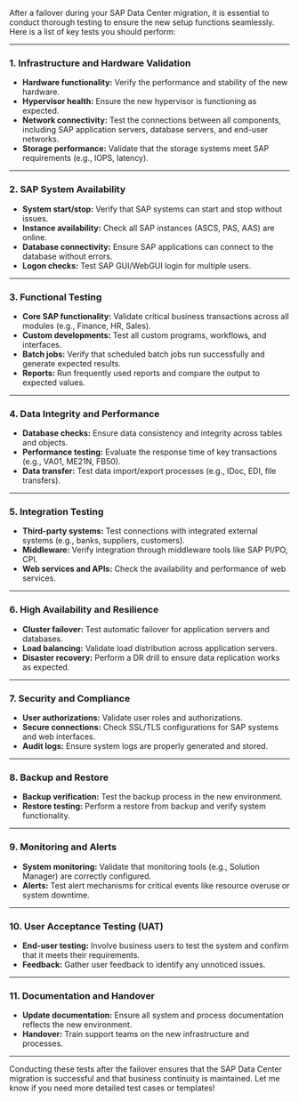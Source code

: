 After a failover during your SAP Data Center migration, it is essential to conduct thorough testing to ensure the new setup functions seamlessly. Here is a list of key tests you should perform:

---

### **1. Infrastructure and Hardware Validation**
- **Hardware functionality:** Verify the performance and stability of the new hardware.
- **Hypervisor health:** Ensure the new hypervisor is functioning as expected.
- **Network connectivity:** Test the connections between all components, including SAP application servers, database servers, and end-user networks.
- **Storage performance:** Validate that the storage systems meet SAP requirements (e.g., IOPS, latency).

---

### **2. SAP System Availability**
- **System start/stop:** Verify that SAP systems can start and stop without issues.
- **Instance availability:** Check all SAP instances (ASCS, PAS, AAS) are online.
- **Database connectivity:** Ensure SAP applications can connect to the database without errors.
- **Logon checks:** Test SAP GUI/WebGUI login for multiple users.

---

### **3. Functional Testing**
- **Core SAP functionality:** Validate critical business transactions across all modules (e.g., Finance, HR, Sales).
- **Custom developments:** Test all custom programs, workflows, and interfaces.
- **Batch jobs:** Verify that scheduled batch jobs run successfully and generate expected results.
- **Reports:** Run frequently used reports and compare the output to expected values.

---

### **4. Data Integrity and Performance**
- **Database checks:** Ensure data consistency and integrity across tables and objects.
- **Performance testing:** Evaluate the response time of key transactions (e.g., VA01, ME21N, FB50).
- **Data transfer:** Test data import/export processes (e.g., IDoc, EDI, file transfers).

---

### **5. Integration Testing**
- **Third-party systems:** Test connections with integrated external systems (e.g., banks, suppliers, customers).
- **Middleware:** Verify integration through middleware tools like SAP PI/PO, CPI.
- **Web services and APIs:** Check the availability and performance of web services.

---

### **6. High Availability and Resilience**
- **Cluster failover:** Test automatic failover for application servers and databases.
- **Load balancing:** Validate load distribution across application servers.
- **Disaster recovery:** Perform a DR drill to ensure data replication works as expected.

---

### **7. Security and Compliance**
- **User authorizations:** Validate user roles and authorizations.
- **Secure connections:** Check SSL/TLS configurations for SAP systems and web interfaces.
- **Audit logs:** Ensure system logs are properly generated and stored.

---

### **8. Backup and Restore**
- **Backup verification:** Test the backup process in the new environment.
- **Restore testing:** Perform a restore from backup and verify system functionality.

---

### **9. Monitoring and Alerts**
- **System monitoring:** Validate that monitoring tools (e.g., Solution Manager) are correctly configured.
- **Alerts:** Test alert mechanisms for critical events like resource overuse or system downtime.

---

### **10. User Acceptance Testing (UAT)**
- **End-user testing:** Involve business users to test the system and confirm that it meets their requirements.
- **Feedback:** Gather user feedback to identify any unnoticed issues.

---

### **11. Documentation and Handover**
- **Update documentation:** Ensure all system and process documentation reflects the new environment.
- **Handover:** Train support teams on the new infrastructure and processes.

---

Conducting these tests after the failover ensures that the SAP Data Center migration is successful and that business continuity is maintained. Let me know if you need more detailed test cases or templates!